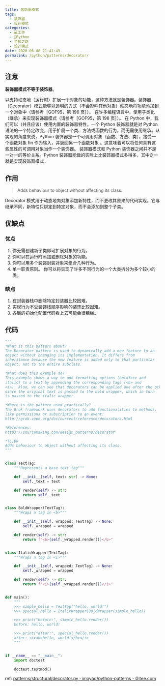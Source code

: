 ```yaml
---
title: 装饰器模式
tags: 
  - 装饰器
  - 设计模式
categories: 
  - 💻工作
  - 🐍Python
  - 全栈之路
  - 设计模式
date: 2020-06-08 21:41:49
permalink: /python/patterns/decorator/
---
```

## 注意
**装饰器模式不等于装饰器**。

以支持动态地（运行时）扩展一个对象的功能，这种方法就是装饰器。装饰器（Decorator）模式能够以透明的方式（不会影响其他对象）动态地将功能添加到一个对象中（请参考［GOF95，第 196 页］）。
在许多编程语言中，使用子类化（继承）来实现装饰器模式（请参考［GOF95，第 198 页］）。
在 Python 中，我们可以（并且应该）使用内置的装饰器特性。一个 Python 装饰器就是对 Python 语法的一个特定改变，用于扩展一个类、方法或函数的行为，而无需使用继承。从实现的角度来说，Python 装饰器是一个可调用对象（函数、方法、类），接受一个函数对象 fin 作为输入，并返回另一个函数对象 。这意味着可以将任何具有这些属性的可调用对象当作一个装饰器。
装饰器模式和 Python 装饰器之间并不是一对一的等价关系。Python 装饰器能做的实际上比装饰器模式多得多，其中之一就是实现装饰器模式。

## 作用
> Adds behaviour to object without affecting its class.

Decorator 模式用于动态地向对象添加新特性，而不更改其原来的代码实现。它与继承不同，新特性只绑定到特定对象，而不会添加到整个子类。

## 优缺点
### 优点
1. 你无需创建新子类即可扩展对象的行为。
2. 你可以在运行时添加或删除对象的功能。
3. 你可以用多个装饰封装对象来组合几种行为。
4. 单一职责原则。 你可以将实现了许多不同行为的一个大类拆分为多个较小的类。
### 缺点
1. 在封装器栈中删除特定封装器比较困难。
2. 实现行为不受装饰栈顺序影响的装饰比较困难。
3. 各层的初始化配置代码看上去可能会很糟糕。

## 代码

```python
"""
*What is this pattern about?
The Decorator pattern is used to dynamically add a new feature to an
object without changing its implementation. It differs from
inheritance because the new feature is added only to that particular
object, not to the entire subclass.

*What does this example do?
This example shows a way to add formatting options (boldface and
italic) to a text by appending the corresponding tags (<b> and
<i>). Also, we can see that decorators can be applied one after the other,
since the original text is passed to the bold wrapper, which in turn
is passed to the italic wrapper.

*Where is the pattern used practically?
The Grok framework uses decorators to add functionalities to methods,
like permissions or subscription to an event:
http://grok.zope.org/doc/current/reference/decorators.html

*References:
https://sourcemaking.com/design_patterns/decorator

*TL;DR
Adds behaviour to object without affecting its class.
"""


class TextTag:
    """Represents a base text tag"""

    def __init__(self, text: str) -> None:
        self._text = text

    def render(self) -> str:
        return self._text


class BoldWrapper(TextTag):
    """Wraps a tag in <b>"""

    def __init__(self, wrapped: TextTag) -> None:
        self._wrapped = wrapped

    def render(self) -> str:
        return f"<b>{self._wrapped.render()}</b>"


class ItalicWrapper(TextTag):
    """Wraps a tag in <i>"""

    def __init__(self, wrapped: TextTag) -> None:
        self._wrapped = wrapped

    def render(self) -> str:
        return f"<i>{self._wrapped.render()}</i>"


def main():
    """
    >>> simple_hello = TextTag("hello, world!")
    >>> special_hello = ItalicWrapper(BoldWrapper(simple_hello))

    >>> print("before:", simple_hello.render())
    before: hello, world!

    >>> print("after:", special_hello.render())
    after: <i><b>hello, world!</b></i>
    """


if __name__ == "__main__":
    import doctest

    doctest.testmod()

```
ref: [patterns/structural/decorator.py · imoyao/python-patterns - Gitee.com](https://gitee.com/imoyao/python-patterns/blob/master/patterns/structural/decorator.py#)